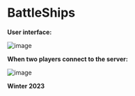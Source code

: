 # BattleShips
**User interface:**

![image](https://github.com/amirata051/BattleShips/assets/78425283/60fcb612-b879-409f-87d7-73f12be4f0f3)


**When two players connect to the server:**

![image](https://github.com/amirata051/BattleShips/assets/78425283/e239bdb2-6100-4659-9972-91da3d13a592)


**Winter 2023**
